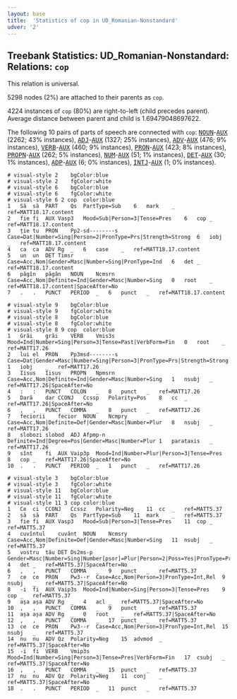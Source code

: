 ```yaml
---
layout: base
title:  'Statistics of cop in UD_Romanian-Nonstandard'
udver: '2'
---
```


## Treebank Statistics: UD_Romanian-Nonstandard: Relations: `cop`

This relation is universal.

5298 nodes (2%) are attached to their parents as `cop`.

4224 instances of `cop` (80%) are right-to-left (child precedes parent).
Average distance between parent and child is 1.69479048697622.

The following 10 pairs of parts of speech are connected with `cop`: <tt><a href="ro_nonstandard-pos-NOUN.html">NOUN</a></tt>-<tt><a href="ro_nonstandard-pos-AUX.html">AUX</a></tt> (2262; 43% instances), <tt><a href="ro_nonstandard-pos-ADJ.html">ADJ</a></tt>-<tt><a href="ro_nonstandard-pos-AUX.html">AUX</a></tt> (1327; 25% instances), <tt><a href="ro_nonstandard-pos-ADV.html">ADV</a></tt>-<tt><a href="ro_nonstandard-pos-AUX.html">AUX</a></tt> (476; 9% instances), <tt><a href="ro_nonstandard-pos-VERB.html">VERB</a></tt>-<tt><a href="ro_nonstandard-pos-AUX.html">AUX</a></tt> (460; 9% instances), <tt><a href="ro_nonstandard-pos-PRON.html">PRON</a></tt>-<tt><a href="ro_nonstandard-pos-AUX.html">AUX</a></tt> (423; 8% instances), <tt><a href="ro_nonstandard-pos-PROPN.html">PROPN</a></tt>-<tt><a href="ro_nonstandard-pos-AUX.html">AUX</a></tt> (262; 5% instances), <tt><a href="ro_nonstandard-pos-NUM.html">NUM</a></tt>-<tt><a href="ro_nonstandard-pos-AUX.html">AUX</a></tt> (51; 1% instances), <tt><a href="ro_nonstandard-pos-DET.html">DET</a></tt>-<tt><a href="ro_nonstandard-pos-AUX.html">AUX</a></tt> (30; 1% instances), <tt><a href="ro_nonstandard-pos-ADP.html">ADP</a></tt>-<tt><a href="ro_nonstandard-pos-AUX.html">AUX</a></tt> (6; 0% instances), <tt><a href="ro_nonstandard-pos-INTJ.html">INTJ</a></tt>-<tt><a href="ro_nonstandard-pos-AUX.html">AUX</a></tt> (1; 0% instances).


~~~ conllu
# visual-style 2	bgColor:blue
# visual-style 2	fgColor:white
# visual-style 6	bgColor:blue
# visual-style 6	fgColor:white
# visual-style 6 2 cop	color:blue
1	Să	să	PART	Qs	PartType=Sub	6	mark	_	ref=MATT18.17.content
2	fie	fi	AUX	Vasp3	Mood=Sub|Person=3|Tense=Pres	6	cop	_	ref=MATT18.17.content
3	ție	tu	PRON	Pp2-sd--------s	Case=Dat|Number=Sing|Person=2|PronType=Prs|Strength=Strong	6	iobj	_	ref=MATT18.17.content
4	ca	ca	ADV	Rg	_	6	case	_	ref=MATT18.17.content
5	un	un	DET	Timsr	Case=Acc,Nom|Gender=Masc|Number=Sing|PronType=Ind	6	det	_	ref=MATT18.17.content
6	păgîn	păgân	NOUN	Ncmsrn	Case=Acc,Nom|Definite=Ind|Gender=Masc|Number=Sing	0	root	_	ref=MATT18.17.content|SpaceAfter=No
7	.	.	PUNCT	PERIOD	_	6	punct	_	ref=MATT18.17.content

~~~


~~~ conllu
# visual-style 9	bgColor:blue
# visual-style 9	fgColor:white
# visual-style 8	bgColor:blue
# visual-style 8	fgColor:white
# visual-style 8 9 cop	color:blue
1	Grăi	grăi	VERB	Vmis3s	Mood=Ind|Number=Sing|Person=3|Tense=Past|VerbForm=Fin	0	root	_	ref=MATT17.26
2	lui	el	PRON	Pp3msd--------s	Case=Dat|Gender=Masc|Number=Sing|Person=3|PronType=Prs|Strength=Strong	1	iobj	_	ref=MATT17.26
3	Iisus	Iisus	PROPN	Npmsrn	Case=Acc,Nom|Definite=Ind|Gender=Masc|Number=Sing	1	nsubj	_	ref=MATT17.26|SpaceAfter=No
4	:	:	PUNCT	COLON	_	8	punct	_	ref=MATT17.26
5	Dară	dar	CCONJ	Ccssp	Polarity=Pos	8	cc	_	ref=MATT17.26|SpaceAfter=No
6	,	,	PUNCT	COMMA	_	8	punct	_	ref=MATT17.26
7	feciorii	fecior	NOUN	Ncmpry	Case=Acc,Nom|Definite=Def|Gender=Masc|Number=Plur	8	nsubj	_	ref=MATT17.26
8	slobozi	slobod	ADJ	Afpmp-n	Definite=Ind|Degree=Pos|Gender=Masc|Number=Plur	1	parataxis	_	ref=MATT17.26
9	sînt	fi	AUX	Vaip3p	Mood=Ind|Number=Plur|Person=3|Tense=Pres	8	cop	_	ref=MATT17.26|SpaceAfter=No
10	.	.	PUNCT	PERIOD	_	1	punct	_	ref=MATT17.26

~~~


~~~ conllu
# visual-style 3	bgColor:blue
# visual-style 3	fgColor:white
# visual-style 11	bgColor:blue
# visual-style 11	fgColor:white
# visual-style 11 3 cop	color:blue
1	Ce	ci	CCONJ	Ccssz	Polarity=Neg	11	cc	_	ref=MATT5.37
2	să	să	PART	Qs	PartType=Sub	11	mark	_	ref=MATT5.37
3	fie	fi	AUX	Vasp3	Mood=Sub|Person=3|Tense=Pres	11	cop	_	ref=MATT5.37
4	cuvîntul	cuvânt	NOUN	Ncmsry	Case=Acc,Nom|Definite=Def|Gender=Masc|Number=Sing	11	nsubj	_	ref=MATT5.37
5	vostru	tău	DET	Ds2ms-p	Gender=Masc|Number=Sing|Number[psor]=Plur|Person=2|Poss=Yes|PronType=Prs	4	det	_	ref=MATT5.37|SpaceAfter=No
6	,	,	PUNCT	COMMA	_	9	punct	_	ref=MATT5.37
7	ce	ce	PRON	Pw3--r	Case=Acc,Nom|Person=3|PronType=Int,Rel	9	nsubj	_	ref=MATT5.37|SpaceAfter=No
8	-i	fi	AUX	Vaip3s	Mood=Ind|Number=Sing|Person=3|Tense=Pres	9	cop	_	ref=MATT5.37
9	așa	așa	ADV	Rg	_	4	acl	_	ref=MATT5.37|SpaceAfter=No
10	,	,	PUNCT	COMMA	_	9	punct	_	ref=MATT5.37
11	așa	așa	ADV	Rg	_	0	root	_	ref=MATT5.37|SpaceAfter=No
12	,	,	PUNCT	COMMA	_	17	punct	_	ref=MATT5.37
13	ce	ce	PRON	Pw3--r	Case=Acc,Nom|Person=3|PronType=Int,Rel	15	nsubj	_	ref=MATT5.37
14	nu	nu	ADV	Qz	Polarity=Neg	15	advmod	_	ref=MATT5.37|SpaceAfter=No
15	-i	fi	VERB	Vmip3s	Mood=Ind|Number=Sing|Person=3|Tense=Pres|VerbForm=Fin	17	csubj	_	ref=MATT5.37|SpaceAfter=No
16	,	,	PUNCT	COMMA	_	15	punct	_	ref=MATT5.37
17	nu	nu	ADV	Qz	Polarity=Neg	11	conj	_	ref=MATT5.37|SpaceAfter=No
18	.	.	PUNCT	PERIOD	_	11	punct	_	ref=MATT5.37

~~~


